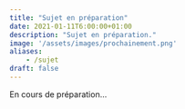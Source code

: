 ```yaml
---
title: "Sujet en préparation"
date: 2021-01-11T6:00:00+01:00
description: "Sujet en préparation."
image: '/assets/images/prochainement.png'
aliases:
    - /sujet
draft: false 
---
```


En cours de préparation...
